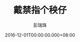 ---
issue: 201
title: 戴禁指个秧仔
author: 彭瑞珠
language: 四縣
date: 2016-12-01T00:00:00.000+08:00
topic: 園藝
difficulty: 2
wikidata: Q98096058
wikidata_link: https://www.wikidata.org/wiki/Q98096058
---